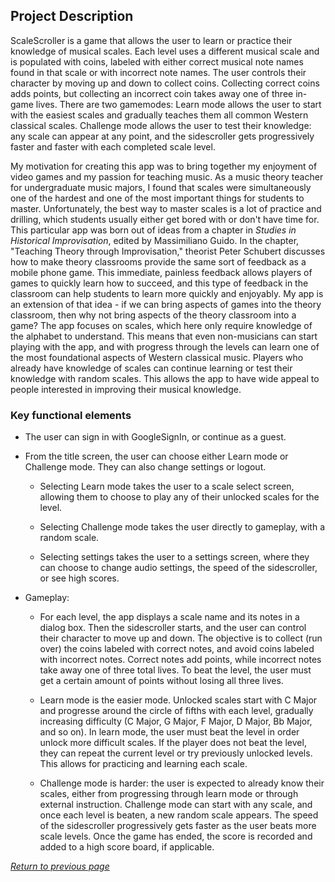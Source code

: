## Project Description

ScaleScroller is a game that allows the user to learn or practice their knowledge of musical scales. Each level uses a different musical scale and is populated with coins, labeled with either correct musical note names found in that scale or with incorrect note names. The user controls their character by moving up and down to collect coins. Collecting correct coins adds points, but collecting an incorrect coin takes away one of three in-game lives. There are two gamemodes: Learn mode allows the user to start with the easiest scales and gradually teaches them all common Western classical scales. Challenge mode allows the user to test their knowledge: any scale can appear at any point, and the sidescroller gets progressively faster and faster with each completed scale level.

My motivation for creating this app was to bring together my enjoyment of video games and my passion for teaching music. As a music theory teacher for undergraduate music majors, I found that scales were simultaneously one of the hardest and one of the most important things for students to master. Unfortunately, the best way to master scales is a lot of practice and drilling, which students usually either get bored with or don't have time for. This particular app was born out of ideas from a chapter in *Studies in Historical Improvisation*, edited by Massimiliano Guido. In the chapter, "Teaching Theory through Improvisation," theorist Peter Schubert discusses how to make theory classrooms provide the same sort of feedback as a mobile phone game. This immediate, painless feedback allows players of games to quickly learn how to succeed, and this type of feedback in the classroom can help students to learn more quickly and enjoyably. My app is an extension of that idea - if we can bring aspects of games into the theory classroom, then why not bring aspects of the theory classroom into a game? The app focuses on scales, which here only require knowledge of the alphabet to understand. This means that even non-musicians can start playing with the app, and with progress through the levels can learn one of the most foundational aspects of Western classical music. Players who already have knowledge of scales can continue learning or test their knowledge with random scales. This allows the app to have wide appeal to people interested in improving their musical knowledge.

### Key functional elements

* The user can sign in with GoogleSignIn, or continue as a guest.

* From the title screen, the user can choose either Learn mode or Challenge mode. They can also change settings or logout.

    * Selecting Learn mode takes the user to a scale select screen, allowing them to choose to play any of their unlocked scales for the level.
    
    * Selecting Challenge mode takes the user directly to gameplay, with a random scale.
    
    * Selecting settings takes the user to a settings screen, where they can choose to change audio settings, the speed of the sidescroller, or see high scores.

* Gameplay:

    * For each level, the app displays a scale name and its notes in a dialog box. Then the sidescroller starts, and the user can control their character to move up and down. The objective is to collect (run over) the coins labeled with correct notes, and avoid coins labeled with incorrect notes. Correct notes add points, while incorrect notes take away one of three total lives. To beat the level, the user must get a certain amount of points without losing all three lives.

    * Learn mode is the easier mode. Unlocked scales start with C Major and progresse around the circle of fifths with each level, gradually increasing difficulty (C Major, G Major, F Major, D Major, Bb Major, and so on). In learn mode, the user must beat the level in order unlock more difficult scales. If the player does not beat the level, they can repeat the current level or try previously unlocked levels. This allows for practicing and learning each scale. 

    * Challenge mode is harder: the user is expected to already know their scales, either from progressing through learn mode or through external instruction. Challenge mode can start with any scale, and once each level is beaten, a new random scale appears. The speed of the sidescroller progressively gets faster as the user beats more scale levels. Once the game has ended, the score is recorded and added to a high score board, if applicable.
	
[*Return to previous page*](index.md)
